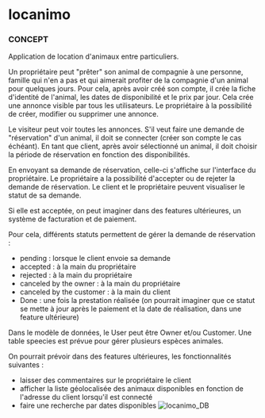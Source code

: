 # locanimo

### CONCEPT

Application de location d'animaux entre particuliers. 

Un propriétaire peut "prêter" son animal de compagnie à une personne, famille qui n'en a pas et qui aimerait profiter de la compagnie d'un animal pour quelques jours. 
Pour cela, après avoir créé son compte, il crée la fiche d'identité de l'animal, les dates de disponibilité et le prix par jour.
Cela crée une annonce visible par tous les utilisateurs.
Le propriétaire à la possibilité de créer, modifier ou supprimer une annonce. 

Le visiteur peut voir toutes les annonces. 
S'il veut faire une demande de "réservation" d'un animal, il doit se connecter (créer son compte le cas échéant).
En tant que client, après avoir sélectionné un animal, il doit choisir la période de réservation en fonction des disponibilités. 

En envoyant sa demande de réservation, celle-ci s'affiche sur l'interface du propriétaire. 
Le propriétaire a la possibilité d'accepter ou de rejeter la demande de réservation. 
Le client et le propriétaire peuvent visualiser le statut de sa demande. 

Si elle est acceptée, on peut imaginer dans des features ultérieures, un système de facturation et de paiement. 

Pour cela, différents statuts permettent de gérer la demande de réservation : 

- pending : lorsque le client envoie sa demande 
- accepted : à la main du propriétaire
- rejected : à la main du propriétaire
- canceled by the owner : à la main du propriétaire
- canceled by the customer : à la main du client
- Done : une fois la prestation réalisée (on pourrait imaginer que ce statut se mette à jour après le paiement et la date de réalisation, dans une feature ultérieure)


Dans le modèle de données, le User peut être Owner et/ou Customer. 
Une table speecies est prévue pour gérer plusieurs espèces animales. 


On pourrait prévoir dans des features ultérieures, les fonctionnalités suivantes : 
- laisser des commentaires sur le propriétaire le client
- afficher la liste géolocalisée des animaux disponibles en fonction de l'adresse du client lorsqu'il est connecté
- faire une recherche par dates disponibles
![locanimo_DB](https://user-images.githubusercontent.com/93591663/215838760-1973859c-2520-4061-a156-8f695d529f58.png)
